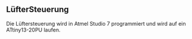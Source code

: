 ## LüfterSteuerung

Die Lüftersteuerung wird in Atmel Studio 7 programmiert und wird auf ein ATtiny13-20PU laufen.


